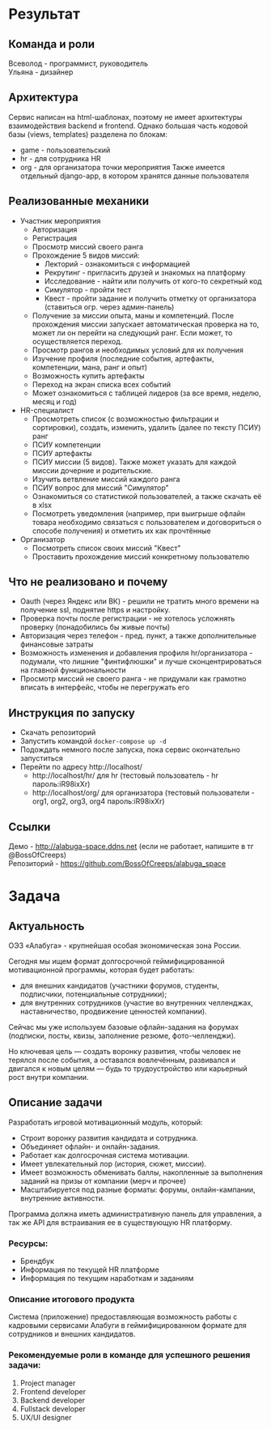 # Результат

## Команда и роли

Всеволод - программист, руководитель  
Ульяна - дизайнер

## Архитектура

Сервис написан на html-шаблонах, поэтому не имеет архитектуры взаимодействия backend и frontend. Однако большая часть кодовой базы (views, templates) разделена по блокам:
* game - пользовательский
* hr - для сотрудника HR
* org - для организатора точки мероприятия
Также имеется отдельный django-app, в котором хранятся данные пользователя

## Реализованные механики

* Участник мероприятия
  * Авторизация
  * Регистрация
  * Просмотр миссий своего ранга
  * Прохождение 5 видов миссий:
    * Лекторий - ознакомиться с информацией
    * Рекрутинг - пригласить друзей и знакомых на платформу
    * Исследование - найти или получить от кого-то секретный код
    * Симулятор - пройти тест
    * Квест - пройти задание и получить отметку от организатора (ставиться огр. через админ-панель)
  * Получение за миссии опыта, маны и компетенций. После прохождения миссии запускает автоматическая проверка на то, может ли он перейти на следующий ранг. Если может, то осуществляется переход.
  * Просмотр рангов и необходимых условий для их получения
  * Изучение профиля (последние события, артефакты, компетенции, мана, ранг и опыт)
  * Возможность купить артефакты
  * Переход на экран списка всех событий
  * Может ознакомиться с таблицей лидеров (за все время, неделю, месяц и год)
* HR-специалист
  * Просмотреть список (с возможностью фильтрации и сортировки), создать, изменить, удалить (далее по тексту ПСИУ) ранг
  * ПСИУ компетенции
  * ПСИУ артефакты
  * ПСИУ миссии (5 видов). Также может указать для каждой миссии дочерние и родительские.
  * Изучить ветвление миссий каждого ранга
  * ПСИУ вопрос для миссий "Симулятор"
  * Ознакомиться со статистикой пользователей, а также скачать её в xlsx
  * Посмотреть уведомления (например, при выигрыше офлайн товара необходимо связаться с пользователем и договориться о способе получения) и отметить их как прочтённые
* Организатор
  * Посмотреть список своих миссий "Квест"
  * Проставить прохождение миссий конкретному пользователю

## Что не реализовано и почему

* Oauth (через Яндекс или ВК) - решили не тратить много времени на получение ssl, поднятие https и настройку.
* Проверка почты после регистрации - не хотелось усложнять проверку (понадобились бы живые почты)
* Авторизация через телефон - пред. пункт, а также дополнительные финансовые затраты
* Возможность изменения и добавления профиля hr/организатора - подумали, что лишние "финтифлюшки" и лучше сконцентрироваться на главной функциональности
* Просмотр миссий не своего ранга - не придумали как грамотно вписать в интерфейс, чтобы не перегружать его

## Инструкция по запуску

* Скачать репозиторий
* Запустить командой `docker-compose up -d`
* Подождать немного после запуска, пока сервис окончательно запуститься
* Перейти по адресу http://localhost/
  * http://localhost/hr/ для hr (тестовый пользователь - hr пароль:iR98ixXr)
  * http://localhost/org/ для организатора (тестовый пользователи - org1, org2, org3, org4 пароль:iR98ixXr)

## Ссылки

Демо - http://alabuga-space.ddns.net (если не работает, напишите в тг @BossOfCreeps)  
Репозиторий - https://github.com/BossOfCreeps/alabuga_space

# Задача

## Актуальность

ОЭЗ «Алабуга» - крупнейшая особая экономическая зона России.

Сегодня мы ищем формат долгосрочной геймифицированной мотивационной программы, которая будет работать:

- для внешних кандидатов (участники форумов, студенты, подписчики, потенциальные сотрудники);
- для внутренних сотрудников (участие во внутренних челленджах, наставничество, продвижение ценностей компании).

Сейчас мы уже используем базовые офлайн-задания на форумах (подписки, посты, квизы, заполнение резюме, фото-челленджи).

Но ключевая цель — создать воронку развития, чтобы человек не терялся после события, а оставался вовлечённым, развивался и двигался к новым целям — будь то трудоустройство или карьерный рост внутри компании.

## Описание задачи
Разработать игровой мотивационный модуль, который:

- Строит воронку развития кандидата и сотрудника.
- Объединяет офлайн- и онлайн-задания.
- Работает как долгосрочная система мотивации.
- Имеет увлекательный лор (история, сюжет, миссии).
- Имеет возможность обменивать баллы, накопленные за выполнения заданий на призы от компании (мерч и прочее)
- Масштабируется под разные форматы: форумы, онлайн-кампании, внутренние активности.

Программа должна иметь административную панель для управления, а так же API для встраивания ее в существующую HR платформу.

### Ресурсы:
* Брендбук
* Информация по текущей HR платформе
* Информация по текущим наработкам и заданиям

### Описание итогового продукта
Система (приложение) предоставляющая возможность работы с кадровыми сервисами Алабуги в геймифицированном формате для сотрудников и внешних кандидатов.

### Рекомендуемые роли в команде для успешного решения задачи:

1. Project manager
2. Frontend developer
3. Backend developer
4. Fullstack developer
5. UX/UI designer
